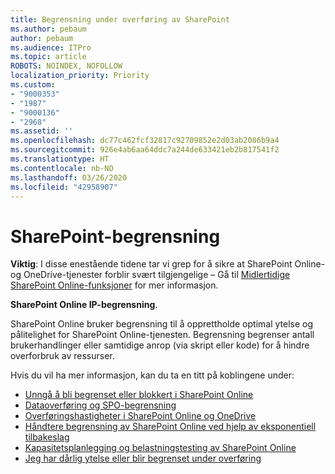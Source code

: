 ```yaml
---
title: Begrensning under overføring av SharePoint
ms.author: pebaum
author: pebaum
ms.audience: ITPro
ms.topic: article
ROBOTS: NOINDEX, NOFOLLOW
localization_priority: Priority
ms.custom:
- "9000353"
- "1987"
- "9000136"
- "2968"
ms.assetid: ''
ms.openlocfilehash: dc77c462fcf32817c92709852e2d03ab2086b9a4
ms.sourcegitcommit: 926e4ab6aa64ddc7a244de633421eb2b817541f2
ms.translationtype: HT
ms.contentlocale: nb-NO
ms.lasthandoff: 03/26/2020
ms.locfileid: "42958907"
---
```

# <a name="sharepoint-throttling"></a>SharePoint-begrensning

**Viktig**: I disse enestående tidene tar vi grep for å sikre at SharePoint Online-og OneDrive-tjenester forblir svært tilgjengelige – Gå til [Midlertidige SharePoint Online-funksjoner](https://aka.ms/ODSPAdjustments) for mer informasjon.

**SharePoint Online IP-begrensning**.

SharePoint Online bruker begrensning til å opprettholde optimal ytelse og pålitelighet for SharePoint Online-tjenesten. Begrensning begrenser antall brukerhandlinger eller samtidige anrop (via skript eller kode) for å hindre overforbruk av ressurser.

Hvis du vil ha mer informasjon, kan du ta en titt på koblingene under:

- [Unngå å bli begrenset eller blokkert i SharePoint Online](https://docs.microsoft.com/sharepoint/dev/general-development/how-to-avoid-getting-throttled-or-blocked-in-sharepoint-online)
- [Dataoverføring og SPO-begrensning](https://blogs.technet.microsoft.com/sposupport/2017/08/12/data-migration-and-spo-service-throttling/)
- [Overføringshastigheter i SharePoint Online og OneDrive](https://docs.microsoft.com/sharepointmigration/sharepoint-online-and-onedrive-migration-speed)
- [Håndtere begrensning av SharePoint Online ved hjelp av eksponentiell tilbakeslag](https://docs.microsoft.com/sharepoint/dev/solution-guidance/handle-sharepoint-online-throttling-by-using-exponential-back-off)
- [Kapasitetsplanlegging og belastningstesting av SharePoint Online](https://support.office.com/article/Capacity-planning-and-load-testing-SharePoint-Online-c932bd9b-fb9a-47ab-a330-6979d03688c0)
- [Jeg har dårlig ytelse eller blir begrenset under overføring](https://docs.microsoft.com/sharepointmigration/sharepoint-online-and-onedrive-migration-speed#faq-and-troubleshooting)